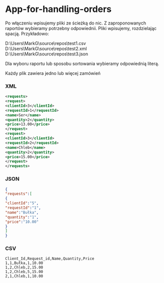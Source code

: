 # App-for-handling-orders
Po włączeniu wpisujemy pliki ze ścieżką do nic. Z zaproponowanych raportów wybieramy potrzebny odpowiednii.
Pliki wpisujemy, rozdzielając spacją. Przykładowo:

D:\Users\MarkG\source\repos\test1.csv D:\Users\MarkG\source\repos\test2.xml D:\Users\MarkG\source\repos\test3.json

Dla wyboru raportu lub sposobu sortowania wybieramy odpowiednią literą.

Każdy plik zawiera jedno lub więcej zamówień

### XML
```xml
<requests>
<request>
<clientId>3</clientId>
<requestId>1</requestId>
<name>Ser</name>
<quantity>2</quantity>
<price>13.00</price>
</request>
<request>
<clientId>3</clientId>
<requestId>2</requestId>
<name>Chleb</name>
<quantity>2</quantity>
<price>15.00</price>
</request>
</requests>
```

### JSON
```json
{
"requests":[
{
"clientId":"5",
"requestId":"1",
"name":"Bułka",
"quantity":"1",
"price":"10.00"
}
]
}
```
### CSV
```csv
Client_Id,Request_id,Name,Quantity,Price
1,1,Bułka,1,10.00
1,2,Chleb,2,15.00
1,2,Chleb,5,15.00
2,1,Chleb,1,10.00
```
